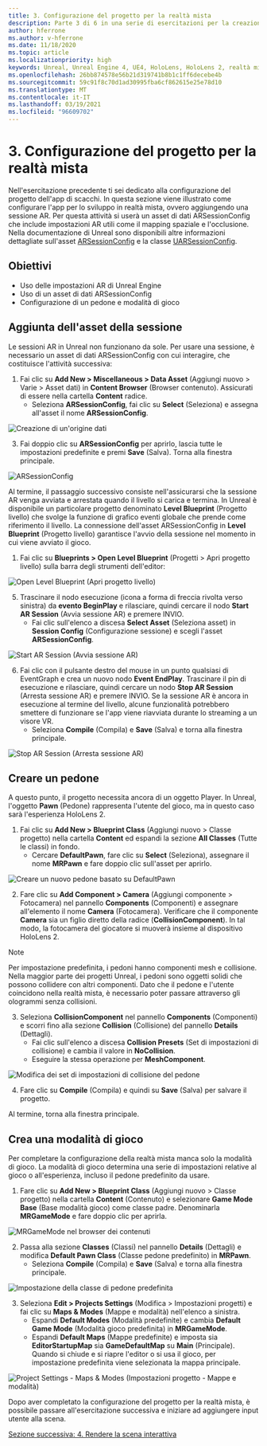 ```yaml
---
title: 3. Configurazione del progetto per la realtà mista
description: Parte 3 di 6 in una serie di esercitazioni per la creazione di un'app per gli scacchi con Unreal Engine 4 e il plug-in UX Tools di Mixed Reality Toolkit
author: hferrone
ms.author: v-hferrone
ms.date: 11/18/2020
ms.topic: article
ms.localizationpriority: high
keywords: Unreal, Unreal Engine 4, UE4, HoloLens, HoloLens 2, realtà mista, esercitazione, guida introduttiva, mrtk, uxt, UX Tools, documentazione, visore VR realtà mista, visore VR di windows mixed reality, visore per realtà virtuale
ms.openlocfilehash: 26bb874578e56b21d319741b8b1c1ff6decebe4b
ms.sourcegitcommit: 59c91f8c70d1ad30995fba6cf862615e25e78d10
ms.translationtype: MT
ms.contentlocale: it-IT
ms.lasthandoff: 03/19/2021
ms.locfileid: "96609702"
---
```

# <a name="3-setting-up-your-project-for-mixed-reality"></a>3. Configurazione del progetto per la realtà mista

Nell'esercitazione precedente ti sei dedicato alla configurazione del progetto dell'app di scacchi. In questa sezione viene illustrato come configurare l'app per lo sviluppo in realtà mista, ovvero aggiungendo una sessione AR. Per questa attività si userà un asset di dati ARSessionConfig che include impostazioni AR utili come il mapping spaziale e l'occlusione. Nella documentazione di Unreal sono disponibili altre informazioni dettagliate sull'asset [ARSessionConfig](https://docs.unrealengine.com/en-US/PythonAPI/class/ARSessionConfig.html) e la classe [UARSessionConfig](https://docs.unrealengine.com/en-US/API/Runtime/AugmentedReality/UARSessionConfig/index.html).

## <a name="objectives"></a>Obiettivi

* Uso delle impostazioni AR di Unreal Engine
* Uso di un asset di dati ARSessionConfig
* Configurazione di un pedone e modalità di gioco

## <a name="adding-the-session-asset"></a>Aggiunta dell'asset della sessione

Le sessioni AR in Unreal non funzionano da sole. Per usare una sessione, è necessario un asset di dati ARSessionConfig con cui interagire, che costituisce l'attività successiva:

1. Fai clic su **Add New > Miscellaneous > Data Asset** (Aggiungi nuovo > Varie > Asset dati) in **Content Browser** (Browser contenuto). Assicurati di essere nella cartella **Content** radice.
    * Seleziona **ARSessionConfig**, fai clic su **Select** (Seleziona) e assegna all'asset il nome **ARSessionConfig**.

![Creazione di un'origine dati](images/unreal-uxt/3-createasset.PNG)

3. Fai doppio clic su **ARSessionConfig** per aprirlo, lascia tutte le impostazioni predefinite e premi **Save** (Salva). Torna alla finestra principale.

![ARSessionConfig](images/unreal-uxt/3-arsessionconfig.PNG)

Al termine, il passaggio successivo consiste nell'assicurarsi che la sessione AR venga avviata e arrestata quando il livello si carica e termina. In Unreal è disponibile un particolare progetto denominato **Level Blueprint** (Progetto livello) che svolge la funzione di grafico eventi globale che prende come riferimento il livello. La connessione dell'asset ARSessionConfig in **Level Blueprint** (Progetto livello) garantisce l'avvio della sessione nel momento in cui viene avviato il gioco.

1. Fai clic su **Blueprints > Open Level Blueprint** (Progetti > Apri progetto livello) sulla barra degli strumenti dell'editor:

![Open Level Blueprint (Apri progetto livello)](images/unreal-uxt/3-level-blueprint.PNG)

5. Trascinare il nodo esecuzione (icona a forma di freccia rivolta verso sinistra) da **evento BeginPlay** e rilasciare, quindi cercare il nodo **Start AR Session** (Avvia sessione AR) e premere INVIO.  
    * Fai clic sull'elenco a discesa **Select Asset** (Seleziona asset) in **Session Config** (Configurazione sessione) e scegli l'asset **ARSessionConfig**.

![Start AR Session (Avvia sessione AR)](images/unreal-uxt/3-start-ar-session.PNG)

6. Fai clic con il pulsante destro del mouse in un punto qualsiasi di EventGraph e crea un nuovo nodo **Event EndPlay**. Trascinare il pin di esecuzione e rilasciare, quindi cercare un nodo **Stop AR Session** (Arresta sessione AR) e premere INVIO. Se la sessione AR è ancora in esecuzione al termine del livello, alcune funzionalità potrebbero smettere di funzionare se l'app viene riavviata durante lo streaming a un visore VR.
    * Seleziona **Compile** (Compila) e **Save** (Salva) e torna alla finestra principale.

![Stop AR Session (Arresta sessione AR)](images/unreal-uxt/3-stoparsession.PNG)

## <a name="create-a-pawn"></a>Creare un pedone

A questo punto, il progetto necessita ancora di un oggetto Player. In Unreal, l'oggetto **Pawn** (Pedone) rappresenta l'utente del gioco, ma in questo caso sarà l'esperienza HoloLens 2.

1. Fai clic su **Add New > Blueprint Class** (Aggiungi nuovo > Classe progetto) nella cartella **Content** ed espandi la sezione **All Classes** (Tutte le classi) in fondo.
    * Cercare **DefaultPawn**, fare clic su **Select** (Seleziona), assegnare il nome **MRPawn** e fare doppio clic sull'asset per aprirlo.

![Creare un nuovo pedone basato su DefaultPawn](images/unreal-uxt/3-defaultpawn.PNG)

2. Fare clic su **Add Component > Camera** (Aggiungi componente > Fotocamera) nel pannello **Components** (Componenti) e assegnare all'elemento il nome **Camera** (Fotocamera). Verificare che il componente **Camera** sia un figlio diretto della radice (**CollisionComponent**). In tal modo, la fotocamera del giocatore si muoverà insieme al dispositivo HoloLens 2.

> [!NOTE]
> Per impostazione predefinita, i pedoni hanno componenti mesh e collisione. Nella maggior parte dei progetti Unreal, i pedoni sono oggetti solidi che possono collidere con altri componenti. Dato che il pedone e l'utente coincidono nella realtà mista, è necessario poter passare attraverso gli ologrammi senza collisioni.

3. Seleziona **CollisionComponent** nel pannello **Components** (Componenti) e scorri fino alla sezione **Collision** (Collisione) del pannello **Details** (Dettagli).
    * Fai clic sull'elenco a discesa **Collision Presets** (Set di impostazioni di collisione) e cambia il valore in **NoCollision**.
    * Eseguire la stessa operazione per **MeshComponent**.

![Modifica dei set di impostazioni di collisione del pedone](images/unreal-uxt/3-nocollision.PNG)

4. Fare clic su **Compile** (Compila) e quindi su **Save** (Salva) per salvare il progetto.

Al termine, torna alla finestra principale.

## <a name="create-a-game-mode"></a>Crea una modalità di gioco

Per completare la configurazione della realtà mista manca solo la modalità di gioco. La modalità di gioco determina una serie di impostazioni relative al gioco o all'esperienza, incluso il pedone predefinito da usare.

1.  Fare clic su **Add New > Blueprint Class** (Aggiungi nuovo > Classe progetto) nella cartella **Content** (Contenuto) e selezionare **Game Mode Base** (Base modalità gioco) come classe padre. Denominarla **MRGameMode** e fare doppio clic per aprirla.

![MRGameMode nel browser dei contenuti](images/unreal-uxt/3-gamemode.PNG)

2.  Passa alla sezione **Classes** (Classi) nel pannello **Details** (Dettagli) e modifica **Default Pawn Class** (Classe pedone predefinito) in **MRPawn**.
    * Seleziona **Compile** (Compila) e **Save** (Salva) e torna alla finestra principale.

![Impostazione della classe di pedone predefinita](images/unreal-uxt/3-setpawn.PNG)

3.  Seleziona **Edit > Projects Settings** (Modifica > Impostazioni progetti) e fai clic su **Maps & Modes** (Mappe e modalità) nell'elenco a sinistra.
    * Espandi **Default Modes** (Modalità predefinite) e cambia **Default Game Mode** (Modalità gioco predefinita) in **MRGameMode**.
    * Espandi **Default Maps** (Mappe predefinite) e imposta sia **EditorStartupMap** sia **GameDefaultMap** su **Main** (Principale). Quando si chiude e si riapre l'editor o si usa il gioco, per impostazione predefinita viene selezionata la mappa principale.

![Project Settings - Maps & Modes (Impostazioni progetto - Mappe e modalità)](images/unreal-uxt/3-mapsandmodes.PNG)

Dopo aver completato la configurazione del progetto per la realtà mista, è possibile passare all'esercitazione successiva e iniziare ad aggiungere input utente alla scena.

[Sezione successiva: 4. Rendere la scena interattiva](unreal-uxt-ch4.md)
